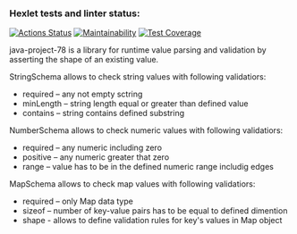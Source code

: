 ### Hexlet tests and linter status:
[![Actions Status](https://github.com/NurshatKalimullin/java-project-78/workflows/hexlet-check/badge.svg)](https://github.com/NurshatKalimullin/java-project-78/actions)
[![Maintainability](https://api.codeclimate.com/v1/badges/d97a6d7ea71eb936e48e/maintainability)](https://codeclimate.com/github/NurshatKalimullin/java-project-78/maintainability)
[![Test Coverage](https://api.codeclimate.com/v1/badges/d97a6d7ea71eb936e48e/test_coverage)](https://codeclimate.com/github/NurshatKalimullin/java-project-78/test_coverage)


java-project-78 is a library for runtime value parsing and validation by asserting the shape of an existing value.

StringSchema allows to check string values with following validatiors:
 - required – any not empty sctring
 - minLength – string length equal or greater than defined value
 - contains – string contains defined substring

NumberSchema allows to check numeric values with following validatiors:
 - required – any numeric including zero
 - positive – any numeric greater that zero
 - range – value has to be in the defined numeric range includig edges

MapSchema allows to check map values with following validatiors:
 - required – only Map data type
 - sizeof – number of key-value pairs has to be equal to defined dimention
 - shape - allows to define validation rules for key's values in Map object
